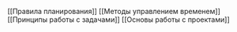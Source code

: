 [[Правила планирования]]
[[Методы управлением временем]]
[[Принципы работы с задачами]]
[[Основы работы с проектами]]